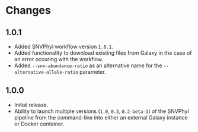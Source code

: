 # Changes

## 1.0.1

* Added SNVPhyl workflow version `1.0.1`.
* Added functionality to download existing files from Galaxy in the case of an error occuring with the workflow.
* Added `--snv-abundance-ratio` as an alternative name for the `--alternative-allele-ratio` parameter.

## 1.0.0

* Initial release.
* Ability to launch multiple versions (`1.0`, `0.3`, `0.2-beta-1`) of the SNVPhyl pipeline from the command-line into either an external Galaxy instance or Docker container.
